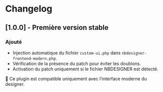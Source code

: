 # Changelog

## [1.0.0] - Première version stable
### Ajouté
- Injection automatique du fichier `custom-ui.php` dans `nbdesigner-frontend-modern.php`.
- Vérification de la présence du patch pour éviter les doublons.
- Activation du patch uniquement si le fichier NBDESIGNER est détecté.

🔧 Ce plugin est compatible uniquement avec l’interface moderne du designer.
